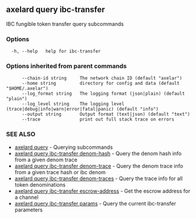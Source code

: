 ## axelard query ibc-transfer

IBC fungible token transfer query subcommands

### Options

```
  -h, --help   help for ibc-transfer
```

### Options inherited from parent commands

```
      --chain-id string     The network chain ID (default "axelar")
      --home string         directory for config and data (default "$HOME/.axelar")
      --log_format string   The logging format (json|plain) (default "plain")
      --log_level string    The logging level (trace|debug|info|warn|error|fatal|panic) (default "info")
      --output string       Output format (text|json) (default "text")
      --trace               print out full stack trace on errors
```

### SEE ALSO

- [axelard query](/cli-docs/v0_31_0/axelard_query) - Querying subcommands
- [axelard query ibc-transfer denom-hash](/cli-docs/v0_31_0/axelard_query_ibc-transfer_denom-hash) - Query the denom hash info from a given denom trace
- [axelard query ibc-transfer denom-trace](/cli-docs/v0_31_0/axelard_query_ibc-transfer_denom-trace) - Query the denom trace info from a given trace hash or ibc denom
- [axelard query ibc-transfer denom-traces](/cli-docs/v0_31_0/axelard_query_ibc-transfer_denom-traces) - Query the trace info for all token denominations
- [axelard query ibc-transfer escrow-address](/cli-docs/v0_31_0/axelard_query_ibc-transfer_escrow-address) - Get the escrow address for a channel
- [axelard query ibc-transfer params](/cli-docs/v0_31_0/axelard_query_ibc-transfer_params) - Query the current ibc-transfer parameters
